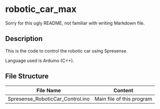 # robotic_car_max

Sorry for this ugly README, not familiar with writing Markdown file.

## Description

This is the code to control the robotic car using Spresense.

Language used is Arduino (C++).

## File Structure

File Name | Content
--|--
Spresense_RoboticCar_Control.ino | Main file of this program
